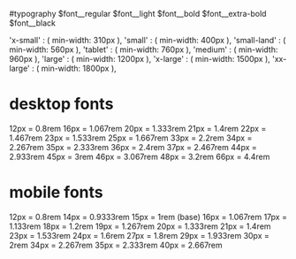 #typography
$font__regular
$font__light
$font__bold
$font__extra-bold
$font__black

'x-small'    : ( min-width:  310px ),
'small'      : ( min-width:  400px ),
'small-land' : ( min-width:  560px ),
'tablet'     : ( min-width:  760px ),
'medium'     : ( min-width:  960px ),
'large'      : ( min-width: 1200px ),
'x-large'    : ( min-width: 1500px ),
'xx-large'   : ( min-width: 1800px ),

# desktop fonts
12px = 0.8rem
16px = 1.067rem
20px = 1.333rem
21px = 1.4rem
22px = 1.467rem
23px = 1.533rem
25px = 1.667rem
33px = 2.2rem
34px = 2.267rem
35px = 2.333rem
36px = 2.4rem
37px = 2.467rem
44px = 2.933rem
45px = 3rem
46px = 3.067rem
48px = 3.2rem
66px = 4.4rem


# mobile fonts
12px = 0.8rem
14px = 0.9333rem
15px = 1rem (base)
16px = 1.067rem
17px = 1.133rem
18px = 1.2rem
19px = 1.267rem
20px = 1.333rem
21px = 1.4rem
23px = 1.533rem
24px = 1.6rem
27px = 1.8rem
29px = 1.933rem
30px = 2rem
34px = 2.267rem
35px = 2.333rem
40px = 2.667rem